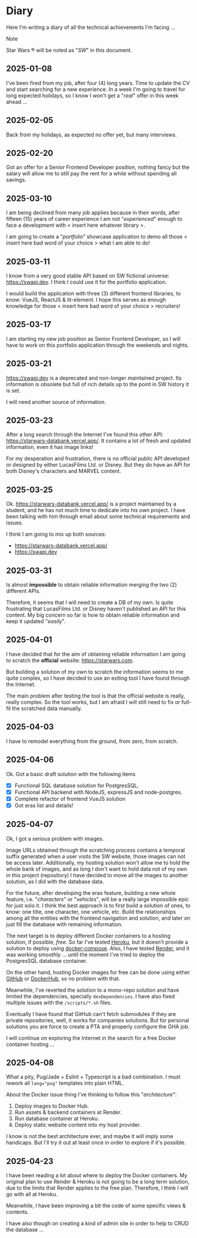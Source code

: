 # Diary

Here I'm writing a diary of all the technical achievements I'm facing ...

> [!NOTE]
>
> Star Wars ® will be noted as "_SW_" in this document.

## 2025-01-08

I've been fired from my job, after four \(4\) long years. Time to update
the CV and start searching for a new experience. In a week I'm going to
travel for long expected holidays, so I know I won't get a "_real_" offer
in this week ahead ...

## 2025-02-05

Back from my holidays, as expected no offer yet, but many interviews.

## 2025-02-20

Got an offer for a Senior Frontend Developer position, nothing fancy but
the salary will allow me to still pay the rent for a while without spending
all savings.

## 2025-03-10

I am being declined from many job applies because in their words, after fifteen \(15\) years
of career experience I am not "_experienced_" enough to face a development with \< insert here whatever library \>.

I am going to create a "_portfolio_" showcase application to demo all those \< insert here bad word of your choice \>
what I am able to do!

## 2025-03-11

I know from a very good stable API based on SW fictional universe: https://swapi.dev.
I think I could use it for the portfolio application.

I would build the application with three \(3\) different frontend libraries, to know: VueJS, ReactJS & lit-element.
I hope this serves as enough knowledge for those \< insert here bad word of your choice \> recruiters!

## 2025-03-17

I am starting my new job position as Senior Frontend Developer, so I will have to
work on this portfolio application through the weekends and nights.

## 2025-03-21

https://swapi.dev is a deprecated and non-longer maintained project. Its information is
obsolete but full of rich details up to the point in SW history it is set.

I will need another source of information.

## 2025-03-23

After a long search through the Internet I've found this other API: https://starwars-databank.vercel.app/. It contains a lot of fresh and updated information, even it has image links!

For my desperation and frustration, there is no official public API developed or designed
by either LucasFilms Ltd. or Disney. But they do have an API for both Disney's characters and
MARVEL content.

## 2025-03-25

Ok. https://starwars-databank.vercel.app/ is a project maintained by a student, and he
has not much time to dedicate into his own project. I have been talking
with him through email about some technical requirements and issues.

I think I am going to mix up both sources:

-   https://starwars-databank.vercel.app/
-   https://swapi.dev

## 2025-03-31

Is almost **impossible** to obtain reliable information merging the two \(2\) different APIs.

Therefore, it seems that I will need to create a DB of my own.
Is quite frustrating that LucasFilms Ltd. or Disney haven't published an API for this content.
My big concern so far is how to obtain reliable information and keep it updated "_easily_".

## 2025-04-01

I have decided that for the aim of obtaining reliable information I am going to scratch
the **official** website: https://starwars.com.

But building a solution of my own to scratch the information seems to me quite complex, so
I have decided to use an exiting tool I have found through the Internet.

The main problem after testing the tool is that the official website is really, really complex. So
the tool works, but I am afraid I will still need to fix or full-fil the scratched data manually.

## 2025-04-03

I have to remodel everything from the ground, from zero, from scratch.

## 2025-04-06

Ok. Got a basic draft solution with the following items

-   [x] Functional SQL database solution for PostgresSQL.
-   [x] Functional API backend with NodeJS, expressJS and node-postgres.
-   [x] Complete refactor of frontend VueJS solution
-   [x] Got eras list and details!

## 2025-04-07

Ok, I got a serious problem with images.

Image URLs obtained through the scratching process contains a temporal suffix generated when
a user visits the SW website, those images can not be access later. Additionally, my hosting solution
won't allow me to hold the whole bank of images, and as long I don't want to hold
data not of my own in this project \(repository\) I have decided to move all the images
to another solution, as I did with the database data.

For the future, after developing the eras feature, building a new whole feature, i.e. "_characters_" or "_vehicles_",
will be a really large impossible epic for just solo it. I think the best approach
is to first build a solution of ones, to know: one title, one character, one vehicle, etc.
Build the relationships among all the entities with the frontend navigation and solution,
and later on just fill the database with remaining information.

The next target is to deploy different Docker containers to a hosting solution, if possible, _free_.
So far I've tested [Heroku](https://www.heroku.com/), but it doesn't provide a solution to deploy
using [docker-compose](https://docs.docker.com/compose/). Also, I have tested [Render](https://render.com), and it
was working smoothly ... until the moment I've tried to deploy the PostgresSQL database container.

On the other hand, hosting Docker images for free can be done using either
[GitHub](https://docs.github.com/en/actions/use-cases-and-examples/publishing-packages/publishing-docker-images)
or [DockerHub](https://hub.docker.com/), so no problem with that.

Meanwhile, I've reverted the solution to a mono-repo solution and have limited the dependencies,
specially `devDependencies`. I have also fixed multiple issues with the `/scripts/*.sh` files.

Eventually I have found that GitHub can't fetch submodules if they are private repositories, well, it works
for companies solutions. But for personal solutions you are force to create a PTA and properly configure the GHA job.

I will continue on exploring the Internet in the search for a free Docker container hosting ...

## 2025-04-08

What a pity, Pug/Jade + Eslint + Typescript is a bad combination.
I must rework all `lang="pug"` templates into plain HTML.

About the Docker issue thing I've thinking to follow this "_architecture_":

1. Deploy images to Docker Hub.
2. Run assets & backend containers at Render.
3. Run database container at Heroku.
4. Deploy static website content into my host provider.

I know is not the best architecture ever, and maybe it will imply some handicaps. But I'll try it out
at least once in order to explore if it's possible.

## 2025-04-23

I have been reading a lot about where to deploy the Docker containers. My original plan to use Render & Heroku is not
going to be a long term solution, due to the limits that Render applies to the free plan. Therefore, I think I will go
with all at Heroku.

Meanwhile, I have been improving a bit the code of some specific views & contents.

I have also though on creating a kind of admin site in order to help to CRUD the database ...
